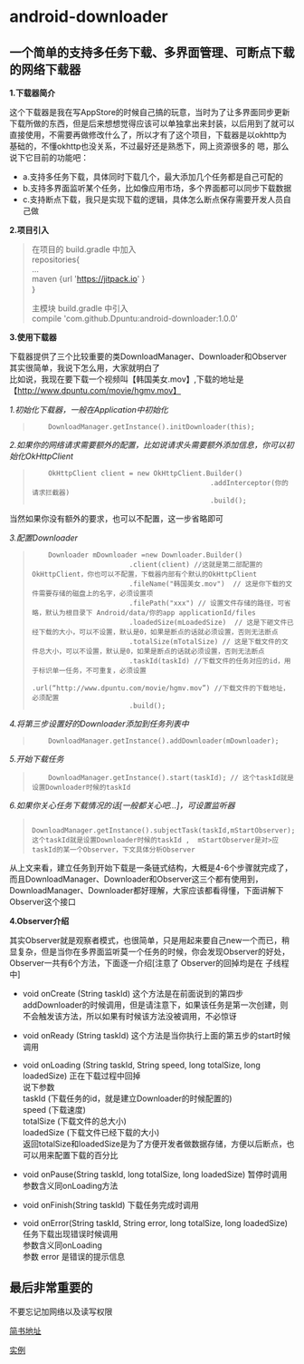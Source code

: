 # android-downloader
## **一个简单的支持多任务下载、多界面管理、可断点下载的网络下载器**

**1.下载器简介**

这个下载器是我在写AppStore的时候自己搞的玩意，当时为了让多界面同步更新下载所做的东西，但是后来想想觉得应该可以单独拿出来封装，以后用到了就可以直接使用，不需要再做修改什么了，所以才有了这个项目，下载器是以okhttp为基础的，不懂okhttp也没关系，不过最好还是熟悉下，网上资源很多的
嗯，那么说下它目前的功能吧：

* a.支持多任务下载，具体同时下载几个，最大添加几个任务都是自己可配的
* b.支持多界面监听某个任务，比如像应用市场，多个界面都可以同步下载数据
* c.支持断点下载，我只是实现下载的逻辑，具体怎么断点保存需要开发人员自己做

**2.项目引入**

> 在项目的 build.gradle 中加入</br>
>     repositories{</br>
>             ...</br>
>             maven {url 'https://jitpack.io' }</br>
>     ｝
> 
> 主模块 build.gradle 中引入</br>
>       compile 'com.github.Dpuntu:android-downloader:1.0.0' 
      
**3.使用下载器**

下载器提供了三个比较重要的类DownloadManager、Downloader和Observer</br>
其实很简单，我说下怎么用，大家就明白了</br>
比如说，我现在要下载一个视频叫【韩国美女.mov】,下载的地址是【http://www.dpuntu.com/movie/hgmv.mov】

*1.初始化下载器，一般在Application中初始化*
>         DownloadManager.getInstance().initDownloader(this);

*2.如果你的网络请求需要额外的配置，比如说请求头需要额外添加信息，你可以初始化OkHttpClient*
>         OkHttpClient client = new OkHttpClient.Builder()
>                                                 .addInterceptor(你的请求拦截器)
>                                                 .build();
当然如果你没有额外的要求，也可以不配置，这一步省略即可

*3.配置Downloader*
>         Downloader mDownloader =new Downloader.Builder()
>                             .client(client) //这就是第二部配置的OkHttpClient，你也可以不配置，下载器内部有个默认的OkHttpClient
>                             .fileName("韩国美女.mov")  // 这是你下载的文件需要存储的磁盘上的名字，必须设置项
>                             .filePath("xxx") // 设置文件存储的路径，可省略，默认为根目录下 Android/data/你的app applicationId/files
>                             .loadedSize(mLoadedSize)  // 这是下砸文件已经下载的大小，可以不设置，默认是0，如果是断点的话就必须设置，否则无法断点
>                             .totalSize(mTotalSize) // 这是下载文件的文件总大小，可以不设置，默认是0，如果是断点的话就必须设置，否则无法断点
>                             .taskId(taskId) //下载文件的任务对应的id，用于标识单一任务，不可重复，必须设置
>                             .url(“http://www.dpuntu.com/movie/hgmv.mov”) //下载文件的下载地址，必须配置
>                             .build();

*4.将第三步设置好的Downloader添加到任务列表中*
>         DownloadManager.getInstance().addDownloader(mDownloader);

*5.开始下载任务*
>         DownloadManager.getInstance().start(taskId); // 这个taskId就是设置Downloader时候的taskId

*6.如果你关心任务下载情况的话[一般都关心吧...]，可设置监听器*
>         DownloadManager.getInstance().subjectTask(taskId,mStartObserver);// 这个taskId就是设置Downloader时候的taskId ,  mStartObserver是对>应taskId的某一个Observer，下文具体分析Observer

从上文来看，建立任务到开始下载是一条链式结构，大概是4-6个步骤就完成了，而且DownloadManager、Downloader和Observer这三个都有使用到，DownloadManager、Downloader都好理解，大家应该都看得懂，下面讲解下Observer这个接口

**4.Observer介绍**

其实Observer就是观察者模式，也很简单，只是用起来要自己new一个而已，稍显复杂，但是当你在多界面监听莫一个任务的时候，你会发现Observer的好处，Observer一共有6个方法，下面逐一介绍[注意了  Observer的回掉均是在 子线程 中] 

* void onCreate (String taskId)
这个方法是在前面说到的第四步addDownloader的时候调用，但是请注意下，如果该任务是第一次创建，则不会触发该方法，所以如果有时候该方法没被调用，不必惊讶

* void onReady (String taskId)
这个方法是当你执行上面的第五步的start时候调用

* void onLoading (String taskId, String speed, long totalSize, long loadedSize)
正在下载过程中回掉</br>
说下参数 </br>
        taskId (下载任务的id，就是建立Downloader的时候配置的)</br>
        speed (下载速度)</br>
        totalSize (下载文件的总大小)</br>
        loadedSize (下载文件已经下载的大小)</br>
    返回totalSize和loadedSize是为了方便开发者做数据存储，方便以后断点，也可以用来配置下载的百分比

* void onPause(String taskId,  long totalSize, long loadedSize)
暂停时调用</br>
        参数含义同onLoading方法

* void onFinish(String taskId)
下载任务完成时调用

* void onError(String taskId, String error, long totalSize,  long loadedSize)
任务下载出现错误时候调用</br>
        参数含义同onLoading</br>
        参数 error 是错误的提示信息
        
## 最后非常重要的
不要忘记加网络以及读写权限

[简书地址](http://www.jianshu.com/p/14a1949de195)

[实例](https://github.com/Dpuntu/DownloadExample)
